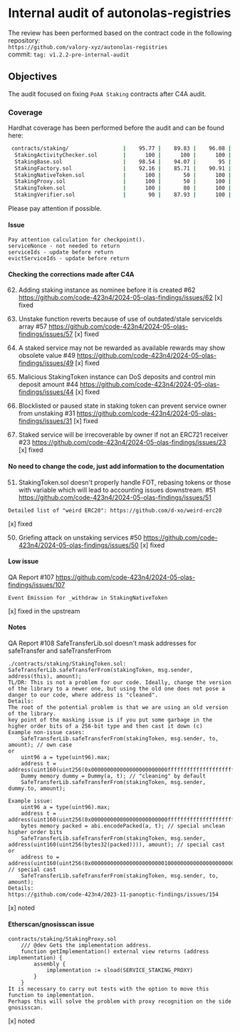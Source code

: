 # Internal audit of autonolas-registries
The review has been performed based on the contract code in the following repository:<br>
`https://github.com/valory-xyz/autonolas-registries` <br>
commit: `tag: v1.2.2-pre-internal-audit` <br> 

## Objectives
The audit focused on fixing `PoAA Staking` contracts after C4A audit.

### Coverage
Hardhat coverage has been performed before the audit and can be found here:
```sh
 contracts/staking/                 |    95.77 |    89.83 |    96.08 |    95.09 |                |
  StakingActivityChecker.sol        |      100 |      100 |      100 |      100 |                |
  StakingBase.sol                   |    98.54 |    94.07 |       95 |    97.71 |... 886,893,904 |
  StakingFactory.sol                |    92.16 |    85.71 |    90.91 |    88.61 |... 291,295,297 |
  StakingNativeToken.sol            |      100 |       50 |      100 |       90 |             35 |
  StakingProxy.sol                  |      100 |       50 |      100 |       80 |             30 |
  StakingToken.sol                  |      100 |       80 |      100 |    95.83 |             95 |
  StakingVerifier.sol               |       90 |    87.93 |      100 |    93.75 |... 257,271,274 |
```
Please pay attention if possible.

#### Issue
```
Pay attention calculation for checkpoint().
serviceNonce - not needed to return
serviceIds - update before return
evictServiceIds - update before return
```

#### Checking the corrections made after C4A
62. Adding staking instance as nominee before it is created #62
https://github.com/code-423n4/2024-05-olas-findings/issues/62
[x] fixed

57. Unstake function reverts because of use of outdated/stale serviceIds array #57
https://github.com/code-423n4/2024-05-olas-findings/issues/57
[x] fixed

49. A staked service may not be rewarded as available rewards may show obsolete value #49
https://github.com/code-423n4/2024-05-olas-findings/issues/49
[x] fixed

44. Malicious StakingToken instance can DoS deposits and control min deposit amount #44
https://github.com/code-423n4/2024-05-olas-findings/issues/44
[x] fixed

31. Blocklisted or paused state in staking token can prevent service owner from unstaking #31
https://github.com/code-423n4/2024-05-olas-findings/issues/31
[x] fixed

23. Staked service will be irrecoverable by owner if not an ERC721 receiver #23
https://github.com/code-423n4/2024-05-olas-findings/issues/23
[x] fixed

#### No need to change the code, just add information to the documentation
51. StakingToken.sol doesn't properly handle FOT, rebasing tokens or those with variable which will lead to accounting issues downstream. #51
https://github.com/code-423n4/2024-05-olas-findings/issues/51
```
Detailed list of "weird ERC20": https://github.com/d-xo/weird-erc20
```
[x] fixed

50. Griefing attack on unstaking services #50
https://github.com/code-423n4/2024-05-olas-findings/issues/50
[x] fixed

#### Low issue
QA Report #107
https://github.com/code-423n4/2024-05-olas-findings/issues/107
```
Event Emission for _withdraw in StakingNativeToken
```
[x] fixed in the upstream

#### Notes
QA Report #108
SafeTransferLib.sol doesn't mask addresses for safeTransfer and safeTransferFrom
```
./contracts/staking/StakingToken.sol:        SafeTransferLib.safeTransferFrom(stakingToken, msg.sender, address(this), amount);
TL/DR: This is not a problem for our code. Ideally, change the version of the library to a newer one, but using the old one does not pose a danger to our code, where address is "cleaned".
Details:
The root of the potential problem is that we are using an old version of the library.
key point of the masking issue is if you put some garbage in the higher order bits of a 256-bit type and then cast it down (с)
Example non-issue cases:
    SafeTransferLib.safeTransferFrom(stakingToken, msg.sender, to, amount); // own case
or
    uint96 a = type(uint96).max;
    address t = address(uint160(uint256(0x000000000000000000000000ffffffffffffffffffffffffffffffffffffffff)));
    Dummy memory dummy = Dummy(a, t); // "cleaning" by default
    SafeTransferLib.safeTransferFrom(stakingToken, msg.sender, dummy.to, amount);

Example issue:
    uint96 a = type(uint96).max;
    address t = address(uint160(uint256(0x000000000000000000000000ffffffffffffffffffffffffffffffffffffffff)));
    bytes memory packed = abi.encodePacked(a, t); // special unclean higher order bits
    SafeTransferLib.safeTransferFrom(stakingToken, msg.sender, address(uint160(uint256(bytes32(packed)))), amount); // special cast
or
    address to = address(uint160(uint256(0x0000000000000000000000010000000000000000000000000000000000000000))); // special cast
    SafeTransferLib.safeTransferFrom(stakingToken, msg.sender, to, amount);
Details:
https://github.com/code-423n4/2023-11-panoptic-findings/issues/154
```
[x] noted

#### Etherscan/gnosisscan issue
```
contracts/staking/StakingProxy.sol
    /// @dev Gets the implementation address.
    function getImplementation() external view returns (address implementation) {
        assembly {
            implementation := sload(SERVICE_STAKING_PROXY)
        }
    }
It is necessary to carry out tests with the option to move this function to implementation.
Perhaps this will solve the problem with proxy recognition on the side gnosisscan.
```
[x] noted
